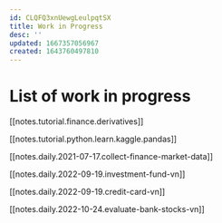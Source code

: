 ```yaml
---
id: CLQFQ3xnUewgLeulpqtSX
title: Work in Progress
desc: ''
updated: 1667357056967
created: 1643760497810
---
```

# List of work in progress

[[notes.tutorial.finance.derivatives]]

[[notes.tutorial.python.learn.kaggle.pandas]]

[[notes.daily.2021-07-17.collect-finance-market-data]]

[[notes.daily.2022-09-19.investment-fund-vn]]

[[notes.daily.2022-09-19.credit-card-vn]]

[[notes.daily.2022-10-24.evaluate-bank-stocks-vn]]